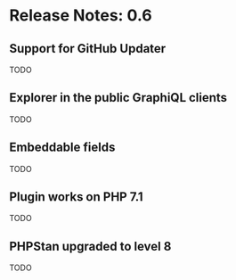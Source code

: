 # Release Notes: 0.6

## Support for GitHub Updater

TODO

## Explorer in the public GraphiQL clients

TODO

## Embeddable fields

TODO

## Plugin works on PHP 7.1

TODO

## PHPStan upgraded to level 8

TODO

